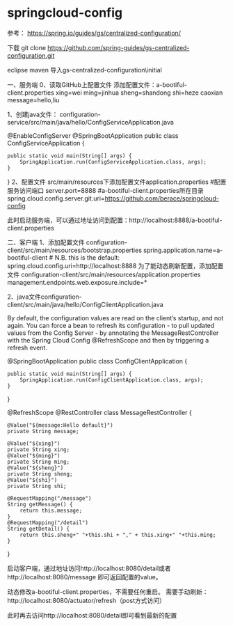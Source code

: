 # springcloud-config
参考：
https://spring.io/guides/gs/centralized-configuration/

下载
git clone https://github.com/spring-guides/gs-centralized-configuration.git

eclipse maven 导入gs-centralized-configuration\initial

一、服务端
0、读取GitHub上配置文件
添加配置文件：a-bootiful-client.properties
  xing=wei
  ming=jinhua
  sheng=shandong
  shi=heze caoxian
  message=hello,liu

1、创建java文件：
configuration-service/src/main/java/hello/ConfigServiceApplication.java

@EnableConfigServer
@SpringBootApplication
public class ConfigServiceApplication {

    public static void main(String[] args) {
        SpringApplication.run(ConfigServiceApplication.class, args);
    }
}
2、配置文件
src/main/resources下添加配置文件application.properties
  #配置服务访问端口
  server.port=8888
  #a-bootiful-client.properties所在目录
  spring.cloud.config.server.git.uri=https://github.com/berace/springcloud-config
  
  此时启动服务端，可以通过地址访问到配置：http://localhost:8888/a-bootiful-client.properties
  
  二、客户端
  1、添加配置文件
  configuration-client/src/main/resources/bootstrap.properties
    spring.application.name=a-bootiful-client
    # N.B. this is the default:
    spring.cloud.config.uri=http://localhost:8888
  为了能动态刷新配置，添加配置文件
  configuration-client/src/main/resources/application.properties
    management.endpoints.web.exposure.include=*
    
   2、java文件configuration-client/src/main/java/hello/ConfigClientApplication.java
   
   By default, the configuration values are read on the client’s startup, and not again. You can force a bean to refresh its configuration - to pull updated values from the Config Server - by annotating the MessageRestController with the Spring Cloud Config @RefreshScope and then by triggering a refresh event.
   
   @SpringBootApplication
public class ConfigClientApplication {

    public static void main(String[] args) {
        SpringApplication.run(ConfigClientApplication.class, args);
    }
}

@RefreshScope
@RestController
class MessageRestController {

    @Value("${message:Hello default}")
    private String message;
   
    @Value("${xing}")
    private String xing;
    @Value("${ming}")
    private String ming;
    @Value("${sheng}")
    private String sheng;
    @Value("${shi}")
    private String shi;

    @RequestMapping("/message")
    String getMessage() {
        return this.message;
    }
    @RequestMapping("/detail")
    String getDetail() {
    	return this.sheng+" "+this.shi + "," + this.xing+" "+this.ming;
    }
}
  
启动客户端，通过地址访问http://localhost:8080/detail或者http://localhost:8080/message
即可返回配置的value。

动态修改a-bootiful-client.properties，不需要任何重启。
需要手动刷新：http://localhost:8080/actuator/refresh（post方式访问）

此时再去访问http://localhost:8080/detail即可看到最新的配置


